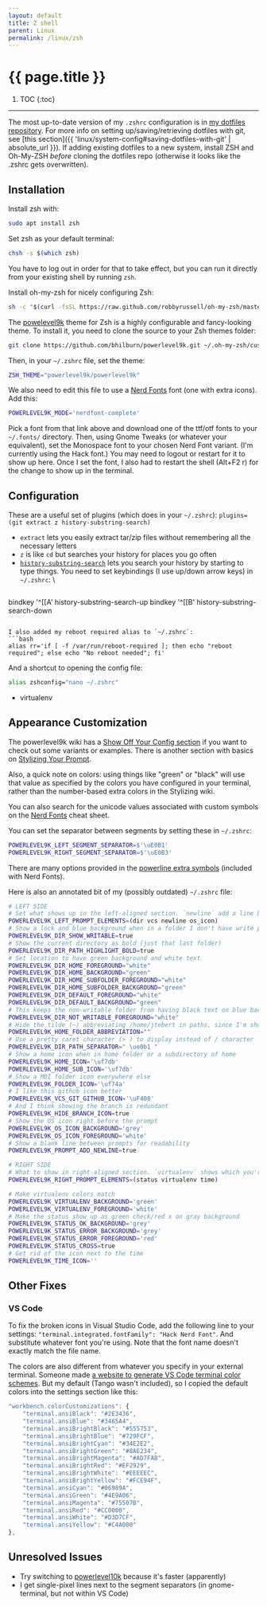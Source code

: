 ```yaml
---
layout: default
title: Z shell
parent: Linux
permalink: /linux/zsh
---
```


# {{ page.title }}

1. TOC
{:toc}

---

The most up-to-date version of my `.zshrc` configuration is in [my dotfiles repository](https://github.com/jtebert/dotfiles/blob/master/.zshrc). For more info on setting up/saving/retrieving dotfiles with git, see [this section]({{ 'linux/system-config#saving-dotfiles-with-git' | absolute_url }}). If adding existing dotfiles to a new system, install ZSH and Oh-My-ZSH *before* cloning the dotfiles repo (otherwise it looks like the .zshrc gets overwritten).

## Installation

Install zsh with:
```bash
sudo apt install zsh
```

Set zsh as your default terminal:
```bash
chsh -s $(which zsh)
```
You have to log out in order for that to take effect, but you can run it directly from your existing shell by running `zsh`.

Install oh-my-zsh for nicely configuring Zsh:
```bash
sh -c "$(curl -fsSL https://raw.github.com/robbyrussell/oh-my-zsh/master/tools/install.sh)"
```

The [powelevel9k](https://github.com/bhilburn/powerlevel9k/) theme for Zsh is a highly configurable and fancy-looking theme. To install it, you need to clone the source to your Zsh themes folder:
```bash
git clone https://github.com/bhilburn/powerlevel9k.git ~/.oh-my-zsh/custom/themes/powerlevel9k
```
Then, in your `~/.zshrc` file, set the theme:
```bash
ZSH_THEME="powerlevel9k/powerlevel9k"
```
We also need to edit this file to use a [Nerd Fonts](https://github.com/ryanoasis/nerd-fonts#patched-fonts) font (one with extra icons). Add this:
```bash
POWERLEVEL9K_MODE='nerdfont-complete'
```

Pick a font from that link above and download one of the ttf/otf fonts to your `~/.fonts/` directory. Then, using Gnome Tweaks (or whatever your equivalent), set the Monospace font to your chosen Nerd Font variant. (I'm currently using the Hack font.) You may need to logout or restart for it to show up here. Once I set the font, I also had to restart the shell (Alt+F2 r) for the change to show up in the terminal.

## Configuration

These are a useful set of plugins (which does in your `~/.zshrc`): `plugins=(git extract z history-substring-search)`

- `extract` lets you easily extract tar/zip files without remembering all the necessary letters
- `z` is like `cd` but searches your history for places you go often
- [`history-substring-search`](https://github.com/zsh-users/zsh-history-substring-search) lets you search your history by starting to type things. You need to set keybindings (I use up/down arrow keys) in `~/.zshrc`: \\
  ```zsh
bindkey '^[[A' history-substring-search-up
bindkey '^[[B' history-substring-search-down
  ```

I also added my reboot required alias to `~/.zshrc`:
```bash
alias rr='if [ -f /var/run/reboot-required ]; then echo "reboot required"; else echo "No reboot needed"; fi'
```
And a shortcut to opening the config file:
```bash
alias zshconfig="nano ~/.zshrc"
```

- virtualenv

## Appearance Customization

The powerlevel9k wiki has a [Show Off Your Config section](https://github.com/bhilburn/powerlevel9k/wiki/Show-Off-Your-Config) if you want to check out some variants or examples. There is another section with basics on [Stylizing Your Prompt](https://github.com/bhilburn/powerlevel9k/wiki/Stylizing-Your-Prompt).

Also, a quick note on colors: using things like "green" or "black" will use that value as specified by the colors you have configured in your terminal, rather than the number-based extra colors in the Stylizing wiki.

You can also search for the unicode values associated with custom symbols on the [Nerd Fonts](https://nerdfonts.com/#cheat-sheet) cheat sheet.

You can set the separator between segments by setting these in `~/.zshrc`:
```zsh
POWERLEVEL9K_LEFT_SEGMENT_SEPARATOR=$'\uE0B1'
POWERLEVEL9K_RIGHT_SEGMENT_SEPARATOR=$'\uE0B3'
```
There are many options provided in the [powerline extra symbols](https://github.com/ryanoasis/powerline-extra-symbols) (included with Nerd Fonts).

Here is also an annotated bit of my (possibly outdated) `~/.zshrc` file:

```zsh
# LEFT SIDE
# Set what shows up in the left-aligned section. `newline` add a line break
POWERLEVEL9K_LEFT_PROMPT_ELEMENTS=(dir vcs newline os_icon)
# Show a lock and blue background when in a folder I don't have write permissions for
POWERLEVEL9K_DIR_SHOW_WRITABLE=true
# Show the current directory as bold (just that last folder)
POWERLEVEL9K_DIR_PATH_HIGHLIGHT_BOLD=true
# Set location to have green background and white text
POWERLEVEL9K_DIR_HOME_FOREGROUND="white"
POWERLEVEL9K_DIR_HOME_BACKGROUND="green"
POWERLEVEL9K_DIR_HOME_SUBFOLDER_FOREGROUND="white"
POWERLEVEL9K_DIR_HOME_SUBFOLDER_BACKGROUND="green"
POWERLEVEL9K_DIR_DEFAULT_FOREGROUND="white"
POWERLEVEL9K_DIR_DEFAULT_BACKGROUND="green"
# This keeps the non-writable folder from having black text on blue background
POWERLEVEL9K_DIR_NOT_WRITABLE_FOREGROUND="white"
# Hide the tilde (~) abbreviating /home/jtebert in paths, since I'm showing an icon instead
POWERLEVEL9K_HOME_FOLDER_ABBREVIATION=""
# Use a pretty caret character (> ) to display instead of / character
POWERLEVEL9K_DIR_PATH_SEPARATOR=" \ue0b1 "
# Show a home icon when in home folder or a subdirectory of home
POWERLEVEL9K_HOME_ICON='\uf7db'
POWERLEVEL9K_HOME_SUB_ICON='\uf7db'
# Show a MDI folder icon everywhere else
POWERLEVEL9K_FOLDER_ICON='\uf74a'
# I like this github icon better
POWERLEVEL9K_VCS_GIT_GITHUB_ICON='\uF408'
# And I think showing the branch is redundant
POWERLEVEL9K_HIDE_BRANCH_ICON=true
# Show the OS icon right before the prompt
POWERLEVEL9K_OS_ICON_BACKGROUND='grey'
POWERLEVEL9K_OS_ICON_FOREGROUND='white'
# Show a blank line between prompts for readability
POWERLEVEL9K_PROMPT_ADD_NEWLINE=true

# RIGHT SIDE
# What to show in right-aligned section. `virtualenv` shows which you're in
POWERLEVEL9K_RIGHT_PROMPT_ELEMENTS=(status virtualenv time)

# Make virtualenv colors match
POWERLEVEL9K_VIRTUALENV_BACKGROUND='green'
POWERLEVEL9K_VIRTUALENV_FOREGROUND='white'
# Make the status show up as green check/red x on gray background
POWERLEVEL9K_STATUS_OK_BACKGROUND='grey'
POWERLEVEL9K_STATUS_ERROR_BACKGROUND='grey'
POWERLEVEL9K_STATUS_ERROR_FOREGROUND='red'
POWERLEVEL9K_STATUS_CROSS=true
# Get rid of the icon next to the time
POWERLEVEL9K_TIME_ICON=''
```

## Other Fixes

### VS Code

To fix the broken icons in Visual Studio Code, add the following line to your settings: `"terminal.integrated.fontFamily": "Hack Nerd Font"`. And substitute whatever font you're using. Note that the font name doesn't exactly match the file name.

The colors are also different from whatever you specify in your external terminal. Someone made [a website to generate VS Code terminal color schemes](https://glitchbone.github.io/vscode-base16-term/#/). But my default (Tango wasn't included), so I copied the default colors into the settings section like this:

```js
"workbench.colorCustomizations": {
    "terminal.ansiBlack": "#2E3436",
    "terminal.ansiBlue": "#3465A4",
    "terminal.ansiBrightBlack": "#555753",
    "terminal.ansiBrightBlue": "#729FCF",
    "terminal.ansiBrightCyan": "#34E2E2",
    "terminal.ansiBrightGreen": "#8AE234",
    "terminal.ansiBrightMagenta": "#AD7FA8",
    "terminal.ansiBrightRed": "#EF2929",
    "terminal.ansiBrightWhite": "#EEEEEC",
    "terminal.ansiBrightYellow": "#FCE94F",
    "terminal.ansiCyan": "#06989A",
    "terminal.ansiGreen": "#4E9A06",
    "terminal.ansiMagenta": "#75507B",
    "terminal.ansiRed": "#CC0000",
    "terminal.ansiWhite": "#D3D7CF",
    "terminal.ansiYellow": "#C4A000"
},
```

## Unresolved Issues

- Try switching to [powerlevel10k](https://github.com/romkatv/powerlevel10k) because it's faster (apparently)
- I get single-pixel lines next to the segment separators (in gnome-terminal, but not within VS Code)


